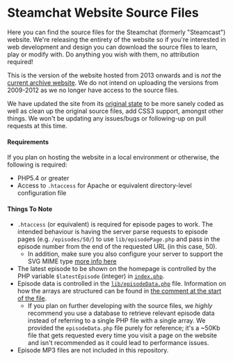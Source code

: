 # Steamchat Website Source Files

Here you can find the source files for the Steamchat (formerly "Steamcast") website. We're releasing the entirety of the website so if you're interested in web development and design you can download the source files to learn, play or modify with. Do anything you wish with them, no attribution required!

This is the version of the website hosted from 2013 onwards and is *not* the [current archive website](http://thesteamchat.com/). We do not intend on uploading the versions from 2009-2012 as we no longer have access to the source files.

We have updated the site from its [original state](https://github.com/Flamov/steamchat-website/commit/c6ec7d23f21fbf421eb74abe7b1a97b9d83ec0c9) to be more sanely coded as well as clean up the original source files, add CSS3 support, amongst other things. We won't be updating any issues/bugs or following-up on pull requests at this time.

#### Requirements

If you plan on hosting the website in a local environment or otherwise, the following is required:

* PHP5.4 or greater
* Access to `.htaccess` for Apache or equivalent directory-level configuration file

#### Things To Note

* `.htaccess` (or equivalent) is required for episode pages to work. The intended behaviour is having the server parse requests to episode pages (e.g. `/episodes/50/`) to use `lib/episodePage.php` and pass in the episode number from the end of the requested URL (in this case, 50).
  * In addition, make sure you also configure your server to support the SVG MIME type [more info here](http://www.kaioa.com/node/45)
* The latest episode to be shown on the homepage is controlled by the PHP variable `$latestEpisode` (integer) in [`index.php`](https://github.com/Flamov/steamchat-website/blob/master/index.php#L3).
* Episode data is controlled in the [`lib/episodeData.php`](https://github.com/Flamov/steamchat-website/blob/master/lib/episodeData.php) file. Information on how the arrays are structured can be found in [the comment at the start of the file](https://github.com/Flamov/steamchat-website/blob/master/lib/episodeData.php#L3-L17).
  * If you plan on further developing with the source files, we *highly* recommend you use a database to retrieve relevant episode data instead of referring to a single PHP file with a single array. We provided the `episodeData.php` file purely for reference; it's a ~50Kb file that gets requested every time you visit a page on the website and isn't recommended as it could lead to performance issues.
* Episode MP3 files are not included in this repository.
